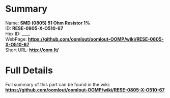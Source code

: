 
Summary
=================
  
Name: __SMD (0805) 51 Ohm Resistor 1%__    
ID: __RESE-0805-X-O510-67__   
Hex ID: ____   
WebPage: __https://github.com/oomlout/oomlout-OOMP/wiki/RESE-0805-X-O510-67__   
Short URL: __http://oom.lt/__   

Full Details
==========================
Full summary of this part can be found in the wiki:   
__https://github.com/oomlout/oomlout-OOMP/wiki/RESE-0805-X-O510-67__    

